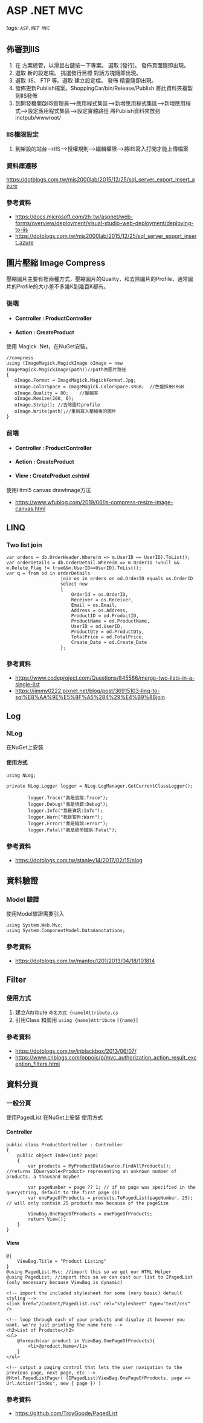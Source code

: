 # ASP .NET MVC
###### tags: `ASP.NET MVC`
## 佈署到IIS
1. 在 方案總管，以滑鼠右鍵按一下專案。 選取 [發行]。 發佈頁面隨即出現。
2. 選取 新的設定檔。 挑選發行目標 對話方塊隨即出現。
3. 選取 IIS、 FTP 等。選取 建立設定檔。 發佈 精靈隨即出現。
4. 發佈更新Publish檔案。ShoppingCar/bin/Release/Publish 將此資料夾複製到IIS發佈
5. 到開發機開啟IIS管理員-->應用程式集區-->新增應用程式集區-->新增應用程式-->設定應用程式集區-->設定實體路徑 將Publish資料夾放到 inetpub/wwwroot/

### IIS權限設定
1. 到架設的站台-->IIS-->授權規則-->編輯權限-->將IIS寫入打開才能上傳檔案

### 資料庫遷移
https://dotblogs.com.tw/mis2000lab/2015/12/25/sql_server_export_insert_azure

### 參考資料
* https://docs.microsoft.com/zh-tw/aspnet/web-forms/overview/deployment/visual-studio-web-deployment/deploying-to-iis
* https://dotblogs.com.tw/mis2000lab/2015/12/25/sql_server_export_insert_azure


## 圖片壓縮 Image Compress
壓縮圖片主要有裡兩種方式，壓縮圖片的Quality，和去除圖片的Profile，通常圖片的Profile的大小差不多幾K到幾百K都有。
### 後端
* #### Controller : ProductController
* #### Action : CreateProduct
使用 Magick .Net，在NuGet安裝。

``` C#=0
//compress
using (ImageMagick.MagickImage oImage = new ImageMagick.MagickImage(path))//path為圖片路徑
{
   oImage.Format = ImageMagick.MagickFormat.Jpg;
   oImage.ColorSpace = ImageMagick.ColorSpace.sRGB;  //色盤採用sRGB
   oImage.Quality = 80;    //壓縮率
   oImage.Resize(200, 0);
   oImage.Strip(); //去除圖片profile
   oImage.Write(path);//重新寫入壓縮後的圖片
}
```

### 前端
* #### Controller : ProductController
* #### Action : CreateProduct
* #### View : CreateProduct.cshtml
使用Html5 canvas drawImage方法

* https://www.wfublog.com/2019/06/js-compress-resize-image-canvas.html

## LINQ
### Two list join
```c#=0
var orders = db.OrderHeader.Where(m => m.UserID == UserID).ToList();
var orderDetails = db.OrderDetail.Where(m => m.OrderID !=null && m.Delete_Flag != true&&m.UserID==UserID).ToList();
var q = from od in orderDetails
                    join os in orders on od.OrderID equals os.OrderID
                    select new
                    {
                        OrderId = os.OrderID,
                        Receiver = os.Receiver,
                        Email = os.Email,
                        Address = os.Address,
                        ProductID = od.ProductID,
                        ProductName = od.ProductName,
                        UserID = od.UserID,
                        ProductQty = od.ProductQty,
                        TotalPrice = od.TotalPrice,
                        Create_Date = od.Create_Date
                    };
```

### 參考資料
* https://www.codeproject.com/Questions/845586/merge-two-lists-in-a-single-list
* https://jimmy0222.pixnet.net/blog/post/36915103-linq-to-sql%E8%AA%9E%E5%8F%A5%284%29%E4%B9%8Bjoin

## Log

### NLog
在NuGet上安裝

#### 使用方式
```c#=0
using NLog;

private NLog.Logger logger = NLog.LogManager.GetCurrentClassLogger();

        logger.Trace("我是追蹤:Trace");
        logger.Debug("我是偵錯:Debug");
        logger.Info("我是資訊:Info");
        logger.Warn("我是警告:Warn");
        logger.Error("我是錯誤:error");
        logger.Fatal("我是致命錯誤:Fatal");
```

### 參考資料
* https://dotblogs.com.tw/stanley14/2017/02/15/nlog


## 資料驗證

### Model 驗證

使用Model驗證需要引入
```C#=0
using System.Web.Mvc;
using System.ComponentModel.DataAnnotations;
```


### 參考資料
* https://dotblogs.com.tw/mantou1201/2013/04/18/101814


## Filter

### 使用方式
1.  建立Attribute
    `命名方式 {name}Attribute.cs`
2.  引用Class 和調用
    `using {name}Attribute`
    `[{name}]`
    




### 參考資料
* https://dotblogs.com.tw/inblackbox/2013/06/07/
* https://www.cnblogs.com/oppoic/p/mvc_authorization_action_result_exception_filters.html


## 資料分頁

### 一般分頁
使用PagedList 在NuGet上安裝
使用方式
#### Controller
```C#=0
public class ProductController : Controller
{
	public object Index(int? page)
	{
		var products = MyProductDataSource.FindAllProducts(); //returns IQueryable<Product> representing an unknown number of products. a thousand maybe?

		var pageNumber = page ?? 1; // if no page was specified in the querystring, default to the first page (1)
		var onePageOfProducts = products.ToPagedList(pageNumber, 25); // will only contain 25 products max because of the pageSize
		
		ViewBag.OnePageOfProducts = onePageOfProducts;
		return View();
	}
}
```

#### View
```c#=0
@{
	ViewBag.Title = "Product Listing"
}
@using PagedList.Mvc; //import this so we get our HTML Helper
@using PagedList; //import this so we can cast our list to IPagedList (only necessary because ViewBag is dynamic)

<!-- import the included stylesheet for some (very basic) default styling -->
<link href="/Content/PagedList.css" rel="stylesheet" type="text/css" />

<!-- loop through each of your products and display it however you want. we're just printing the name here -->
<h2>List of Products</h2>
<ul>
	@foreach(var product in ViewBag.OnePageOfProducts){
		<li>@product.Name</li>
	}
</ul>

<!-- output a paging control that lets the user navigation to the previous page, next page, etc -->
@Html.PagedListPager( (IPagedList)ViewBag.OnePageOfProducts, page => Url.Action("Index", new { page }) )
```

### 參考資料
* https://github.com/TroyGoode/PagedList